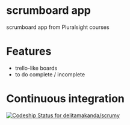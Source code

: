 # scrumboard app
scrumboard app from Pluralsight courses

# Features
- trello-like boards
- to do complete / incomplete 

# Continuous integration

[ ![Codeship Status for delitamakanda/scrumy](https://app.codeship.com/projects/3378b210-56c2-0136-0a1a-5ae1f167f9dd/status?branch=master)](https://app.codeship.com/projects/294826)
